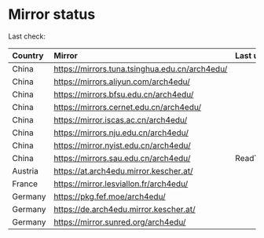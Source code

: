 <script src="./time.js"></script>
# Mirror status
Last check: <script type="text/javascript">localize(1734712002.9200156);</script>

|Country|Mirror|Last update|
|:------|:-----|:----------|
|China|https://mirrors.tuna.tsinghua.edu.cn/arch4edu/|<script type="text/javascript">localize(1734676955);</script>|
|China|https://mirrors.aliyun.com/arch4edu/|<script type="text/javascript">localize(1734676955);</script>|
|China|https://mirrors.bfsu.edu.cn/arch4edu/|<script type="text/javascript">localize(1734676955);</script>|
|China|https://mirrors.cernet.edu.cn/arch4edu/|<script type="text/javascript">localize(1734676955);</script>|
|China|https://mirror.iscas.ac.cn/arch4edu/|<script type="text/javascript">localize(1734633662);</script>|
|China|https://mirrors.nju.edu.cn/arch4edu/|<script type="text/javascript">localize(1734590824);</script>|
|China|https://mirror.nyist.edu.cn/arch4edu/|<script type="text/javascript">localize(1734676955);</script>|
|China|https://mirrors.sau.edu.cn/arch4edu/|ReadTimeout|
|Austria|https://at.arch4edu.mirror.kescher.at/|<script type="text/javascript">localize(1734676955);</script>|
|France|https://mirror.lesviallon.fr/arch4edu/|<script type="text/javascript">localize(1734633662);</script>|
|Germany|https://pkg.fef.moe/arch4edu/|<script type="text/javascript">localize(1734676955);</script>|
|Germany|https://de.arch4edu.mirror.kescher.at/|<script type="text/javascript">localize(1734676955);</script>|
|Germany|https://mirror.sunred.org/arch4edu/|<script type="text/javascript">localize(1734676955);</script>|

<script src="./tablefilter/tablefilter.js"></script>
<script src="./table.js"></script>